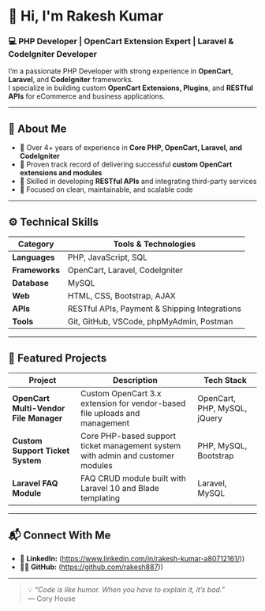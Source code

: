 # 👋 Hi, I'm Rakesh Kumar
### 💻 PHP Developer | OpenCart Extension Expert | Laravel & CodeIgniter Developer

I’m a passionate PHP Developer with strong experience in **OpenCart**, **Laravel**, and **CodeIgniter** frameworks.  
I specialize in building custom **OpenCart Extensions, Plugins**, and **RESTful APIs** for eCommerce and business applications.

---

## 🧩 About Me
- 🔹 Over 4+ years of experience in **Core PHP, OpenCart, Laravel, and CodeIgniter**  
- 🔹 Proven track record of delivering successful **custom OpenCart extensions and modules**  
- 🔹 Skilled in developing **RESTful APIs** and integrating third-party services  
- 🔹 Focused on clean, maintainable, and scalable code  

---

## ⚙️ Technical Skills
| Category | Tools & Technologies |
|-----------|----------------------|
| **Languages** | PHP, JavaScript, SQL |
| **Frameworks** | OpenCart, Laravel, CodeIgniter |
| **Database** | MySQL |
| **Web** | HTML, CSS, Bootstrap, AJAX |
| **APIs** | RESTful APIs, Payment & Shipping Integrations |
| **Tools** | Git, GitHub, VSCode, phpMyAdmin, Postman |

---

## 🚀 Featured Projects
| Project | Description | Tech Stack |
|----------|--------------|-------------|
| **OpenCart Multi-Vendor File Manager** | Custom OpenCart 3.x extension for vendor-based file uploads and management | OpenCart, PHP, MySQL, jQuery |
| **Custom Support Ticket System** | Core PHP-based support ticket management system with admin and customer modules | PHP, MySQL, Bootstrap |
| **Laravel FAQ Module** | FAQ CRUD module built with Laravel 10 and Blade templating | Laravel, MySQL |

---

## 📬 Connect With Me
- 💼 **LinkedIn:** (https://www.linkedin.com/in/rakesh-kumar-a80712161/))  
- 🧑‍💻 **GitHub:** (https://github.com/rakesh887))  

---

> 💡 *“Code is like humor. When you have to explain it, it’s bad.”*  
> — Cory House
